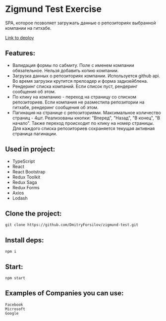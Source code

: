# Zigmund Test Exercise

SPA, которое позволяет загружать данные о репозиториях выбранной компании на гитхабе.

[Link to deploy](https://zigmund-test.vercel.app/)

## Features:
- Валидация формы по сабмиту. Поле с именем компании обязательное. Нельзя добавить копию компании.
- Загрузка данных о репозиториях компании. Используется github api. Во время загрузки крутится прелоадер и форма задизейблена.
- Рендеринг списка компаний. Если список пуст, рендеринг сообщения об этом.
- По клику на компанию - переход на страницу со списком репозиториев. Если компания не разместила репозитории на гитхабе, рендеринг сообщения об этом.
- Пагинация на странице с репозиториями. Максимальное количество страниц - 4шт. Реализованы кнопки: "Вперед", "Назад", "В конец", "В начало".
Также переход происходит по клику на номер страницы. Для каждого списка репозиториев сохраняется текущая активная страница пагинации.

## Used in project:
- TypeScript
- React
- React Bootstrap
- Redux Toolkit
- Redux Saga
- Redux Forms
- Axios
- Lodash

## Clone the project:
```
git clone https://github.com/DmitryForsilov/zigmund-test.git
```

## Install deps:
```
npm i
```

## Start:
```
npm start
```

## Examples of Companies you can use:
```
Facebook
Microsoft
Google
```
